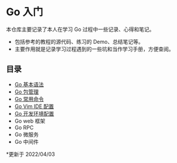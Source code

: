 # Go 入门

本仓库主要记录了本人在学习 Go 过程中一些记录、心得和笔记。

- 包括参考的教程的源代码、练习的 Demo、总结笔记等。
- 主要作用就是记录学习过程遇到的一些坑和当作学习手册，方便查阅。

## 目录

- [Go 基本语法](./Go%E5%9F%BA%E6%9C%AC%E8%AF%AD%E6%B3%95%E5%AD%A6%E4%B9%A0.md)
- [Go 包管理](./Go%E5%8C%85%E7%AE%A1%E7%90%86.md)
- [Go 常用命令](./Go%E5%B8%B8%E7%94%A8%E5%91%BD%E4%BB%A4.md)
- [Go Vim IDE 配置](./Go-Vim-IDE%E9%85%8D%E7%BD%AE.md)
- [Go 开发环境配置](./Go%20%E5%BC%80%E5%8F%91%E7%8E%AF%E5%A2%83%E9%85%8D%E7%BD%AE.md)
- Go web 框架
- Go RPC
- Go 微服务
- Go 中间件

*更新于 2022/04/03
